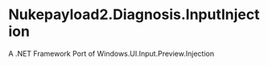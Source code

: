 # Nukepayload2.Diagnosis.InputInjection
A .NET Framework Port of Windows.UI.Input.Preview.Injection
